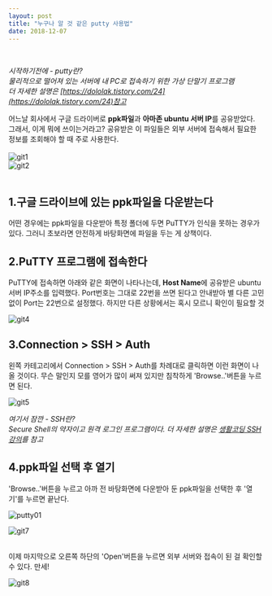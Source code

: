 ```yaml
---
layout: post
title: "누구나 알 것 같은 putty 사용법"
date: 2018-12-07
---  
```

<br/>

*시작하기전에 - putty란?  
물리적으로 떨어져 있는 서버에 내 PC로 접속하기 위한 가상 단말기 프로그램  
더 자세한 설명은 [https://dololak.tistory.com/24](https://dololak.tistory.com/24)참고*
<br/>

어느날 회사에서 구글 드라이버로 **ppk파일**과 **아마존 ubuntu 서버 IP**를 공유받았다.  
그래서, 이게 뭐에 쓰이는거라고? 공유받은 이 파일들은 외부 서버에 접속해서 필요한 정보를 조회해야 할 때 주로 사용한다.   
<br/>
![git1](https://user-images.githubusercontent.com/29648470/49653503-7de55080-fa78-11e8-87d8-40aaa36f6768.png)  
![git2](https://user-images.githubusercontent.com/29648470/49653535-97869800-fa78-11e8-9dff-c8ff966e3a2a.png)  
<br/>

<h2>1.구글 드라이브에 있는 ppk파일을 다운받는다</h2>
  어떤 경우에는 ppk파일을 다운받아 특정 폴더에 두면 PuTTY가 인식을 못하는 경우가 있다.
  그러니 초보라면 안전하게 바탕화면에 파일을 두는 게 상책이다.  
<br/>

<h2>2.PuTTY 프로그램에 접속한다</h2>
  PuTTY에 접속하면 아래와 같은 화면이 나타나는데, <b>Host Name</b>에 공유받은 ubuntu 서버 IP주소를 입력했다.
  Port번호는 그대로 22번을 쓰면 된다고 안내받아 별 다른 고민없이 Port는 22번으로 설정했다. 하지만 다른 상황에서는 혹시 모르니 확인이 필요할 것  
  <br/>  

![git4](https://user-images.githubusercontent.com/29648470/49654000-f7ca0980-fa79-11e8-9c35-d076815d08ac.png)

<h2>3.Connection > SSH > Auth</h2>
  왼쪽 카테고리에서 Connection > SSH > Auth를 차례대로 클릭하면 이런 화면이 나올 것이다.
  무슨 말인지 모를 영어가 많이 써져 있지만 침착하게 'Browse..'버튼을 누르면 된다.
  <br/>
  
  ![git5](https://user-images.githubusercontent.com/29648470/49654176-7b83f600-fa7a-11e8-82a1-9d5a7e5d371a.png)  
  
  <i>여기서 잠깐 - SSH란?  
  Secure Shell의 약자이고 원격 로그인 프로그램이다. 더 자세한 설명은 [생활코딩 SSH 강의](https://opentutorials.org/module/432/3738)를 참고 </i>
<br/>

<h2>4.ppk파일 선택 후 열기</h2>
  'Browse..'버튼을 누르고 아까 전 바탕화면에 다운받아 둔 ppk파일을 선택한 후 '열기'를 누르면 끝난다.  
  
  ![putty01](https://user-images.githubusercontent.com/29648470/50200678-40e35d00-039a-11e9-8c03-77b123ee6b98.png)
  
  ![git7](https://user-images.githubusercontent.com/29648470/49654746-04e7f800-fa7c-11e8-86ba-cebe8f61daa4.png) 
  
  <br/>
  이제 마지막으로 오른쪽 하단의 'Open'버튼을 누르면 외부 서버와 접속이 된 걸 확인할 수 있다. 만세!
  
  ![git8](https://user-images.githubusercontent.com/29648470/49654754-0ca79c80-fa7c-11e8-8f6d-e02f1afaa7f1.png)  
  



  

  

  

  
  






